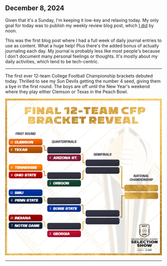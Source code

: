 ## December 8, 2024

Given that it's a Sunday, I'm keeping it low-key and relaxing today. My only goal for today was to publish my weekly review blog post, which [I did](https://myconscious.stream/blog/Week-in-review-Dec-8-2024/) by noon.

This was the first blog post where I had a full week of daily journal entries to use as content. What a huge help! Plus there's the added bonus of actually journaling each day. My journal is probably less like most people's because I don't document many personal feelings or thoughts. It's mostly about my daily activities, which tend to be tech-centric.

---

The first ever 12-team College Football Championship brackets debuted today. Thrilled to see my Sun Devils getting the number 4 seed, giving them a bye in the first round. The boys are off until the New Year's weekend where they play either Clemson or Texas in the Peach Bowl.

![College Football Playoffs bracket](../../../Images/CFP.JPG)

---

